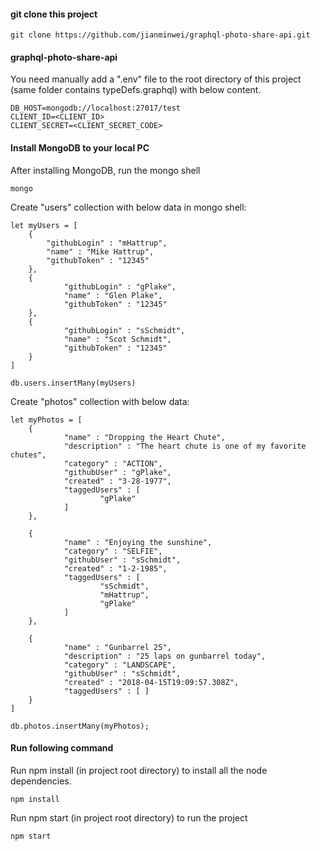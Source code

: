 #### git clone this project

    git clone https://github.com/jianminwei/graphql-photo-share-api.git

#### graphql-photo-share-api

You need manually add a ".env" file to the root directory of this project (same folder contains typeDefs.graphql) with below content.

    DB_HOST=mongodb://localhost:27017/test
    CLIENT_ID=<CLIENT_ID>
    CLIENT_SECRET=<CLIENT_SECRET_CODE>


#### Install MongoDB to your local PC

After installing MongoDB, run the mongo shell

    mongo

Create "users" collection with below data in mongo shell:

    let myUsers = [
        {
            "githubLogin" : "mHattrup",
            "name" : "Mike Hattrup",
            "githubToken" : "12345"
        },
        {
                "githubLogin" : "gPlake",
                "name" : "Glen Plake",
                "githubToken" : "12345"
        },
        {
                "githubLogin" : "sSchmidt",
                "name" : "Scot Schmidt",
                "githubToken" : "12345"
        }
    ]

    db.users.insertMany(myUsers)


Create "photos" collection with below data:

    let myPhotos = [
        {
                "name" : "Dropping the Heart Chute",
                "description" : "The heart chute is one of my favorite chutes",
                "category" : "ACTION",
                "githubUser" : "gPlake",
                "created" : "3-28-1977",
                "taggedUsers" : [
                        "gPlake"
                ]
        },

        {
                "name" : "Enjoying the sunshine",
                "category" : "SELFIE",
                "githubUser" : "sSchmidt",
                "created" : "1-2-1985",
                "taggedUsers" : [
                        "sSchmidt",
                        "mHattrup",
                        "gPlake"
                ]
        },

        {
                "name" : "Gunbarrel 25",
                "description" : "25 laps on gunbarrel today",
                "category" : "LANDSCAPE",
                "githubUser" : "sSchmidt",
                "created" : "2018-04-15T19:09:57.308Z",
                "taggedUsers" : [ ]
        }
    ]

    db.photos.insertMany(myPhotos);

#### Run following command

Run npm install (in project root directory) to install all the node dependencies.

    npm install   

Run npm start (in project root directory) to run the project

    npm start 